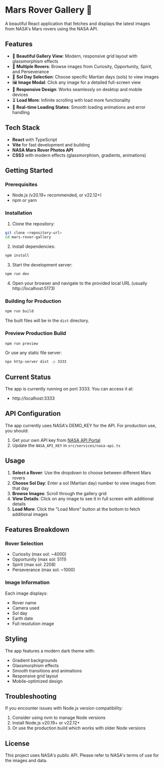 # Mars Rover Gallery 🚀

A beautiful React application that fetches and displays the latest images from NASA's Mars rovers using the NASA API.

## Features

- 🎨 **Beautiful Gallery View**: Modern, responsive grid layout with glassmorphism effects
- 🤖 **Multiple Rovers**: Browse images from Curiosity, Opportunity, Spirit, and Perseverance
- 📅 **Sol Day Selection**: Choose specific Martian days (sols) to view images
- 🖼️ **Image Modal**: Click any image for a detailed full-screen view
- 📱 **Responsive Design**: Works seamlessly on desktop and mobile devices
- ⏳ **Load More**: Infinite scrolling with load more functionality
- 🔄 **Real-time Loading States**: Smooth loading animations and error handling

## Tech Stack

- **React** with TypeScript
- **Vite** for fast development and building
- **NASA Mars Rover Photos API**
- **CSS3** with modern effects (glassmorphism, gradients, animations)

## Getting Started

### Prerequisites

- Node.js (v20.19+ recommended, or v22.12+)
- npm or yarn

### Installation

1. Clone the repository:
```bash
git clone <repository-url>
cd mars-rover-gallery
```

2. Install dependencies:
```bash
npm install
```

3. Start the development server:
```bash
npm run dev
```

4. Open your browser and navigate to the provided local URL (usually http://localhost:5173)

### Building for Production

```bash
npm run build
```

The built files will be in the `dist` directory.

### Preview Production Build

```bash
npm run preview
```

Or use any static file server:
```bash
npx http-server dist -p 3333
```

## Current Status

The app is currently running on port 3333. You can access it at:
- http://localhost:3333

## API Configuration

The app currently uses NASA's DEMO_KEY for the API. For production use, you should:

1. Get your own API key from [NASA API Portal](https://api.nasa.gov/)
2. Update the `NASA_API_KEY` in `src/services/nasa-api.ts`

## Usage

1. **Select a Rover**: Use the dropdown to choose between different Mars rovers
2. **Choose Sol Day**: Enter a sol (Martian day) number to view images from that day
3. **Browse Images**: Scroll through the gallery grid
4. **View Details**: Click on any image to see it in full screen with additional details
5. **Load More**: Click the "Load More" button at the bottom to fetch additional images

## Features Breakdown

### Rover Selection
- Curiosity (max sol: ~4000)
- Opportunity (max sol: 5111)
- Spirit (max sol: 2208)  
- Perseverance (max sol: ~1000)

### Image Information
Each image displays:
- Rover name
- Camera used
- Sol day
- Earth date
- Full resolution image

## Styling

The app features a modern dark theme with:
- Gradient backgrounds
- Glassmorphism effects
- Smooth transitions and animations
- Responsive grid layout
- Mobile-optimized design

## Troubleshooting

If you encounter issues with Node.js version compatibility:
1. Consider using nvm to manage Node versions
2. Install Node.js v20.19+ or v22.12+
3. Or use the production build which works with older Node versions

## License

This project uses NASA's public API. Please refer to NASA's terms of use for the images and data.
